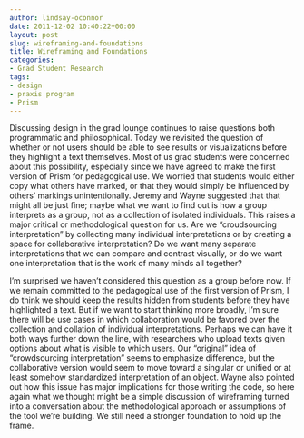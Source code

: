 ```yaml
---
author: lindsay-oconnor
date: 2011-12-02 10:40:22+00:00
layout: post
slug: wireframing-and-foundations
title: Wireframing and Foundations
categories:
- Grad Student Research
tags:
- design
- praxis program
- Prism
---
```


Discussing design in the grad lounge continues to raise questions both programmatic and philosophical. Today we revisited the question of whether or not users should be able to see results or visualizations before they highlight a text themselves. Most of us grad students were concerned about this possibility, especially since we have agreed to make the first version of Prism for pedagogical use. We worried that students would either copy what others have marked, or that they would simply be influenced by others’ markings unintentionally. Jeremy and Wayne suggested that that might all be just fine; maybe what we want to find out is how a group interprets as a group, not as a collection of isolated individuals. This raises a major critical or methodological question for us. Are we “croudsourcing interpretation” by collecting many individual interpretations or by creating a space for collaborative interpretation? Do we want many separate interpretations that we can compare and contrast visually, or do we want one interpretation that is the work of many minds all together?

I’m surprised we haven’t considered this question as a group before now. If we remain committed to the pedagogical use of the first version of Prism, I do think we should keep the results hidden from students before they have highlighted a text. But if we want to start thinking more broadly, I’m sure there will be use cases in which collaboration would be favored over the collection and collation of individual interpretations. Perhaps we can have it both ways further down the line, with researchers who upload texts given options about what is visible to which users. Our “original” idea of “crowdsourcing interpretation” seems to emphasize difference, but the collaborative version would seem to move toward a singular or unified or at least somehow standardized interpretation of an object. Wayne also pointed out how this issue has major implications for those writing the code, so here again what we thought might be a simple discussion of wireframing turned into a conversation about the methodological approach or assumptions of the tool we’re building. We still need a stronger foundation to hold up the frame.
